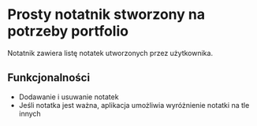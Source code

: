 # Prosty notatnik stworzony na potrzeby portfolio
Notatnik zawiera listę notatek utworzonych przez użytkownika.


## Funkcjonalności
- Dodawanie i usuwanie notatek
- Jeśli notatka jest ważna, aplikacja umożliwia wyróżnienie notatki na tle innych


